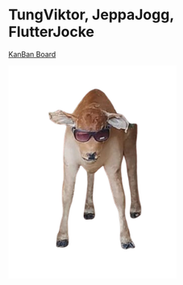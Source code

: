 
# TungViktor, JeppaJogg, FlutterJocke

[KanBan Board](https://github.com/orgs/Ett-bra-team-som-samarbetar-bra/projects/1/views/1)

![:kalv:](Misc/kalv.png)